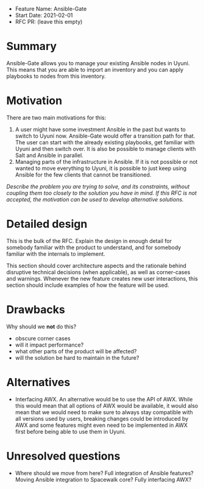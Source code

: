 - Feature Name: Ansible-Gate
- Start Date: 2021-02-01
- RFC PR: (leave this empty)

# Summary
[summary]: #summary

Ansible-Gate allows you to manage your existing Ansible nodes in Uyuni. This means that you are able to import an inventory and you can apply playbooks to nodes from this inventory.

# Motivation
[motivation]: #motivation

There are two main motivations for this:

1. A user might have some investment Ansible in the past but wants to switch to Uyuni now.
Ansible-Gate would offer a transition path for that. The user can start with the already existing playbooks, get familiar with Uyuni and then switch over. It is also be possible to manage clients with Salt and Ansible in parallel. 
2. Managing parts of the infrastructure in Ansible.
If it is not possible or not wanted to move everything to Uyuni, it is possible to just keep using Ansible for the few clients that cannot be transitioned.


_Describe the problem you are trying to solve, and its constraints, without coupling them too closely to the solution you have in mind. If this RFC is not accepted, the motivation can be used to develop alternative solutions._

# Detailed design
[design]: #detailed-design

This is the bulk of the RFC. Explain the design in enough detail for somebody familiar with the product to understand, and for somebody familiar with the internals to implement.

This section should cover architecture aspects and the rationale behind disruptive technical decisions (when applicable), as well as corner-cases and warnings. Whenever the new feature creates new user interactions, this section should include examples of how the feature will be used.

# Drawbacks
[drawbacks]: #drawbacks

Why should we **not** do this?

  * obscure corner cases
  * will it impact performance?
  * what other parts of the product will be affected?
  * will the solution be hard to maintain in the future?

# Alternatives
[alternatives]: #alternatives

* Interfacing AWX.
An alternative would be to use the API of AWX. While this would mean that all options of AWX would be available, it would also mean that we would need to make sure to always stay compatible with all versions used by users, breaking changes could be introduced by AWX and some features might even need to be implemented in AWX first before being able to use them in Uyuni.

# Unresolved questions
[unresolved]: #unresolved-questions

* Where should we move from here? Full integration of Ansible features? Moving Ansible integration to Spacewalk core? Fully interfacing AWX?

